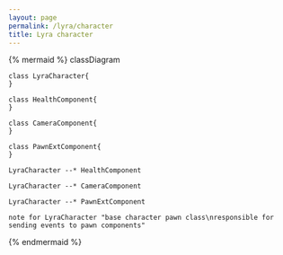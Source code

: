 ```yaml
---
layout: page
permalink: /lyra/character
title: Lyra character
---
```


{% mermaid %}
classDiagram
    
    class LyraCharacter{
    }
    
    class HealthComponent{
    }
    
    class CameraComponent{
    }

    class PawnExtComponent{
    }

    LyraCharacter --* HealthComponent

    LyraCharacter --* CameraComponent

    LyraCharacter --* PawnExtComponent

    note for LyraCharacter "base character pawn class\nresponsible for sending events to pawn components"

{% endmermaid %}